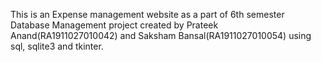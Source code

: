 This is an Expense management website as a part of 6th semester Database Management project created by Prateek Anand(RA1911027010042) and Saksham Bansal(RA1911027010054) using sql, sqlite3 and tkinter.

